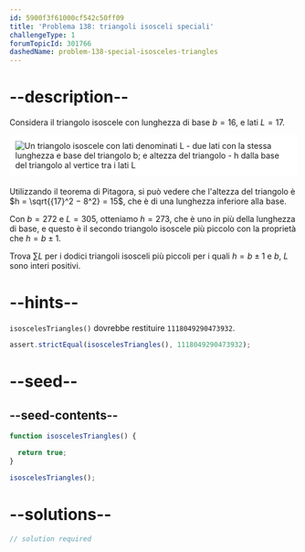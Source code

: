 ```yaml
---
id: 5900f3f61000cf542c50ff09
title: 'Problema 138: triangoli isosceli speciali'
challengeType: 1
forumTopicId: 301766
dashedName: problem-138-special-isosceles-triangles
---
```


# --description--

Considera il triangolo isoscele con lunghezza di base $b = 16$, e lati $L = 17$.

<img alt="Un triangolo isoscele con lati denominati L - due lati con la stessa lunghezza e base del triangolo b; e altezza del triangolo - h dalla base del triangolo al vertice tra i lati L" src="https://cdn.freecodecamp.org/curriculum/project-euler/special-isosceles-triangles.png" style="background-color: white; padding: 10px; display: block; margin-right: auto; margin-left: auto; margin-bottom: 1.2rem;" />

Utilizzando il teorema di Pitagora, si può vedere che l'altezza del triangolo è $h = \sqrt{{17}^2 − 8^2} = 15$, che è di una lunghezza inferiore alla base.

Con $b = 272$ e $L = 305$, otteniamo $h = 273$, che è uno in più della lunghezza di base, e questo è il secondo triangolo isoscele più piccolo con la proprietà che $h = b ± 1$.

Trova $\sum{L}$ per i dodici triangoli isosceli più piccoli per i quali $h = b ± 1$ e $b$, $L$ sono interi positivi.

# --hints--

`isoscelesTriangles()` dovrebbe restituire `1118049290473932`.

```js
assert.strictEqual(isoscelesTriangles(), 1118049290473932);
```

# --seed--

## --seed-contents--

```js
function isoscelesTriangles() {

  return true;
}

isoscelesTriangles();
```

# --solutions--

```js
// solution required
```

